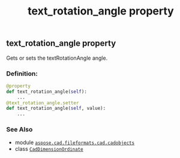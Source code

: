 ﻿---
title: text_rotation_angle property
second_title: Aspose.CAD for Python via .NET API References
description: 
type: docs
weight: 670
url: /python-net/aspose.cad.fileformats.cad.cadobjects/caddimensionordinate/text_rotation_angle/
is_root: false
---

## text_rotation_angle property


Gets or sets the textRotationAngle angle.
### Definition:
```python
@property
def text_rotation_angle(self):
    ...
@text_rotation_angle.setter
def text_rotation_angle(self, value):
    ...
```

### See Also
* module [`aspose.cad.fileformats.cad.cadobjects`](../../)
* class [`CadDimensionOrdinate`](/cad/python-net/aspose.cad.fileformats.cad.cadobjects/caddimensionordinate)
